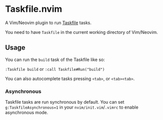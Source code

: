 Taskfile.nvim
=============

A Vim/Neovim plugin to run [Taskfile][Taskfile] tasks.

You need to have `Taskfile` in the current working directory of Vim/Neovim.

## Usage

You can run the `build` task of the Taskfile like so:

`:Taskfile build` or `:call Taskfile#Run("build")`

You can also autocomplete tasks pressing `<tab>`, or `<tab><tab>`.

### Asynchronous

Taskfile tasks are run synchronous by default.
You can set `g:TaskfileAsynchronous=1` in your `nvim/init.vim`/`.vimrc`
to enable asynchronous mode.

[Taskfile]: https://git.superevilmegaco.com/bash/Taskfile

